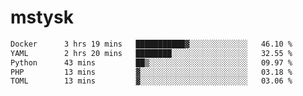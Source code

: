 # mstysk

<!--START_SECTION:waka-->

```txt
Docker      3 hrs 19 mins   ███████████▓░░░░░░░░░░░░░   46.10 %
YAML        2 hrs 20 mins   ████████░░░░░░░░░░░░░░░░░   32.55 %
Python      43 mins         ██▒░░░░░░░░░░░░░░░░░░░░░░   09.97 %
PHP         13 mins         ▓░░░░░░░░░░░░░░░░░░░░░░░░   03.18 %
TOML        13 mins         ▓░░░░░░░░░░░░░░░░░░░░░░░░   03.06 %
```

<!--END_SECTION:waka-->
